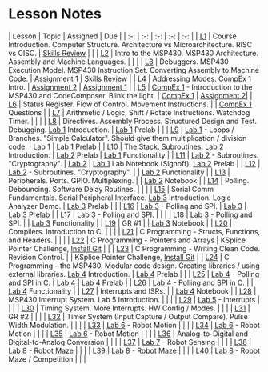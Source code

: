 # Lesson Notes

| Lesson | Topic | Assigned | Due |
| :-: | :-: | :-: | :-: | :-: |
| [L1](L1/index.html) | Course Introduction. Computer Structure.  Architecture vs Microarchitecture.  RISC vs CISC. | [Skills Review](L1/skills_review.html) | |
| [L2](L2/index.html) | Intro to the MSP430.  MSP430 Architecture.  Assembly and Machine Languages. | | |
| [L3](L3/index.html) | Debuggers.  MSP430 Execution Model.  MSP430 Instruction Set.  Converting Assembly to Machine Code. | [Assignment 1](L3/L3_execution.html) | [Skills Review](L1/skills_review.html) |
| [L4](L4/index.html) | Addressing Modes.  [CompEx 1](/labs/compex1/index.html) Intro. | [Assignment 2](L4/L4_addressing_modes.html) | [Assignment 1](L3/L3_execution.html) |
| [L5](L5/index.html) | [CompEx 1](/labs/compex1/index.html) - Introduction to the MSP430 and CodeComposer.  Blink the light. | [CompEx 1](/labs/compex1/index.html) | [Assignment 2](L4/L4_addressing_modes.html )|
| [L6](L6/index.html) | Status Register.  Flow of Control.  Movement Instructions. | | [CompEx 1](/labs/compex1/index.html) Questions |
| [L7](L7/index.html) | Arithmetic / Logic, Shift / Rotate Instructions.  Watchdog Timer. | | |
| [L8](L8/index.html) | Directives.  Assembly Process.  Structured Design and Test.  Debugging.  [Lab 1](/labs/lab1/index.html) Introduction. | [Lab 1](/labs/lab1/index.html) Prelab | |
| [L9](L9/index.html) | [Lab 1](/labs/lab1/index.html) - Loops / Branches.  "Simple Calculator".  Should give them multiplication / division code. | [Lab 1](/labs/lab1/index.html) | [Lab 1](/labs/lab1/index.html) Prelab |
| [L10](L10/index.html) | The Stack.  Subroutines.  [Lab 2](/labs/lab2/index.html) Introduction. | [Lab 2](/labs/lab2/index.html) Prelab | [Lab 1](/labs/lab1/index.html) Functionality |
| [L11](L11/index.html) | [Lab 2](/labs/lab2/index.html) - Subroutines.  "Cryptography". | [Lab 2](/labs/lab2/index.html) | [Lab 1](/labs/lab1/index.html) Lab Notebook (Signoff), [Lab 2](/labs/lab2/index.html) Prelab |
| [L12](L12/index.html) | [Lab 2](/labs/lab2/index.html) - Subroutines.  "Cryptography". | | [Lab 2](/labs/lab2/index.html) Functionality |
| [L13](L13/index.html) | Peripherals. Ports.  GPIO.  Multiplexing. | | [Lab 2](/labs/lab2/index.html) Notebook |
| [L14](L14/index.html) | Polling.  Debouncing.  Software Delay Routines. | | |
| [L15](L15/index.html) | Serial Comm Fundamentals.  Serial Peripheral Interface.  [Lab 3](/labs/lab3/index.html) Introduction.  Logic Analyzer Demo. | [Lab 3](/labs/lab3/index.html) Prelab | |
| [L16](L16/index.html) | [Lab 3](/labs/lab3/index.html) - Polling and SPI. | [Lab 3](/labs/lab3/index.html) | [Lab 3](/labs/lab3/index.html) Prelab |
| [L17](L17/index.html) | [Lab 3](/labs/lab3/index.html) - Polling and SPI. | | |
| [L18](L18/index.html) | [Lab 3](/labs/lab3/index.html) - Polling and SPI. | | [Lab 3](/labs/lab3/index.html) Functionality |
| [L19](L19/index.html) | GR #1 | | [Lab 3](/labs/lab3/index.html) Notebook |
| [L20](L20/index.html) | Compilers.  Introduction to C. | | |
| [L21](L21/index.html) | C Programming - Structs, Functions, and Headers. | | |
| [L22](L22/index.html) | C Programming - Pointers and Arrays | KSplice Pointer Challenge, [Install Git](L22/git_install.html) | |
| [L23](L23/index.html) | C Programming - Writing Clean Code.  Revision Control. | | KSplice Pointer Challenge, [Install Git](L22/git_install.html) |
| [L24](L24/index.html) | C Programming - the MSP430.  Modular code design.  Creating libraries / using external libraries.  [Lab 4](/labs/lab4/index.html) Introduction. | [Lab 4](/labs/lab4/index.html) Prelab | |
| [L25](L25/index.html) | [Lab 4]() - Polling and SPI in C. | [Lab 4](/labs/lab4/index.html) | [Lab 4](/labs/lab4/index.html) Prelab |
| [L26](L26/index.html) | [Lab 4]() - Polling and SPI in C. | | [Lab 4](/labs/lab4/index.html) Functionality |
| [L27](L27/index.html) | Interrupts and ISRs. | | [Lab 4](/labs/lab4/index.html) Notebook |
| [L28](L28/index.html) | MSP430 Interrupt System.  Lab 5 Introduction. | | |
| [L29](L29/index.html) | [Lab 5]() - Interrupts | | |
| [L30](L30/index.html) | Timing System.  More Interrupts.  HW Config / Modes. | | |
| [L31](L31/index.html) | GR #2 | | |
| [L32](L32/index.html) | Timer System (Input Capture / Output Compare).  Pulse Width Modulation. | | |
| [L33](L33/index.html) | [Lab 6]() - Robot Motion | | |
| [L34](L34/index.html) | [Lab 6]() - Robot Motion | | |
| [L35](L35/index.html) | [Lab 6]() - Robot Motion | | |
| [L36](L36/index.html) | Analog-to-Digital and Digital-to-Analog Conversion | | |
| [L37](L37/index.html) | [Lab 7]() - Robot Sensing | | |
| [L38](L38/index.html) | [Lab 8]() - Robot Maze | | |
| [L39](L39/index.html) | [Lab 8]() - Robot Maze | | |
| [L40](L40/index.html) | [Lab 8]() - Robot Maze / Competition | | |
